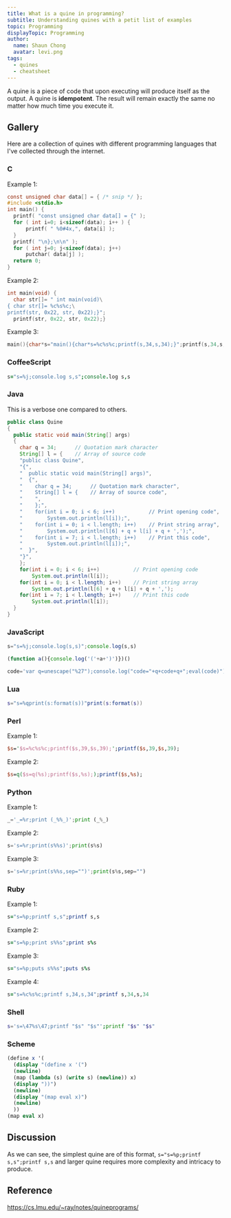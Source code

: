 ```yaml
---
title: What is a quine in programming?
subtitle: Understanding quines with a petit list of examples
topic: Programming
displayTopic: Programming
author:
  name: Shaun Chong
  avatar: levi.png
tags:
  - quines
  - cheatsheet
---
```


A quine is a piece of code that upon executing will produce itself as the output. A quine is **idempotent**. The result will remain exactly the same no matter how much time you execute it.

## Gallery

Here are a collection of quines with different programming languages that I've collected through the internet.

### C

Example 1:

```c
const unsigned char data[] = { /* snip */ };
#include <stdio.h>
int main() {
  printf( "const unsigned char data[] = {" );
  for ( int i=0; i<sizeof(data); i++ ) {
      printf( " %0#4x,", data[i] );
  }
  printf( "\n};\n\n" );
  for ( int j=0; j<sizeof(data); j++) 
      putchar( data[j] );
  return 0;
}
```

Example 2:

```c
int main(void) {
  char str[]= " int main(void)\
{ char str[]= %c%s%c;\
printf(str, 0x22, str, 0x22);}";
  printf(str, 0x22, str, 0x22);}
```

Example 3:

```c
main(){char*s="main(){char*s=%c%s%c;printf(s,34,s,34);}";printf(s,34,s,34);}
```

### CoffeeScript

```coffee
s="s=%j;console.log s,s";console.log s,s
```

### Java

This is a verbose one compared to others.

```java
public class Quine
{
  public static void main(String[] args)
  {
    char q = 34;      // Quotation mark character
    String[] l = {    // Array of source code
    "public class Quine",
    "{",
    "  public static void main(String[] args)",
    "  {",
    "    char q = 34;      // Quotation mark character",
    "    String[] l = {    // Array of source code",
    "    ",
    "    };",
    "    for(int i = 0; i < 6; i++)           // Print opening code",
    "        System.out.println(l[i]);",
    "    for(int i = 0; i < l.length; i++)    // Print string array",
    "        System.out.println(l[6] + q + l[i] + q + ',');",
    "    for(int i = 7; i < l.length; i++)    // Print this code",
    "        System.out.println(l[i]);",
    "  }",
    "}",
    };
    for(int i = 0; i < 6; i++)           // Print opening code
        System.out.println(l[i]);
    for(int i = 0; i < l.length; i++)    // Print string array
        System.out.println(l[6] + q + l[i] + q + ',');
    for(int i = 7; i < l.length; i++)    // Print this code
        System.out.println(l[i]);
  }
}
```

### JavaScript

```js
s="s=%j;console.log(s,s)";console.log(s,s)

(function a(){console.log('('+a+')')})()

code='var q=unescape("%27");console.log("code="+q+code+q+";eval(code)")';eval(code)
```

### Lua

```lua
s="s=%qprint(s:format(s))"print(s:format(s))
```

### Perl

Example 1:

```perl
$s='$s=%c%s%c;printf($s,39,$s,39);';printf($s,39,$s,39);
```

Example 2:

```perl
$s=q($s=q(%s);printf($s,%s););printf($s,%s);
```

### Python

Example 1:

```py
_='_=%r;print (_%%_)';print (_%_) 
```

Example 2:

```py
s='s=%r;print(s%%s)';print(s%s)
```

Example 3:

```py
s='s=%r;print(s%%s,sep="")';print(s%s,sep="")
```

### Ruby

Example 1:

```rb
s="s=%p;printf s,s";printf s,s
```

Example 2:

```rb
s="s=%p;print s%%s";print s%s
```

Example 3:

```rb
s="s=%p;puts s%%s";puts s%s
```

Example 4:

```rb
s="s=%c%s%c;printf s,34,s,34";printf s,34,s,34
```

### Shell

```sh
s='s=\47%s\47;printf "$s" "$s"';printf "$s" "$s"
```

### Scheme

```scheme
(define x '(
  (display "(define x '(")
  (newline)
  (map (lambda (s) (write s) (newline)) x)
  (display "))")
  (newline)
  (display "(map eval x)")
  (newline)
  ))
(map eval x)
```

## Discussion

As we can see, the simplest quine are of this format, `s="s=%p;printf s,s";printf s,s` and larger quine requires more complexity and intricacy to produce.

## Reference

https://cs.lmu.edu/~ray/notes/quineprograms/
